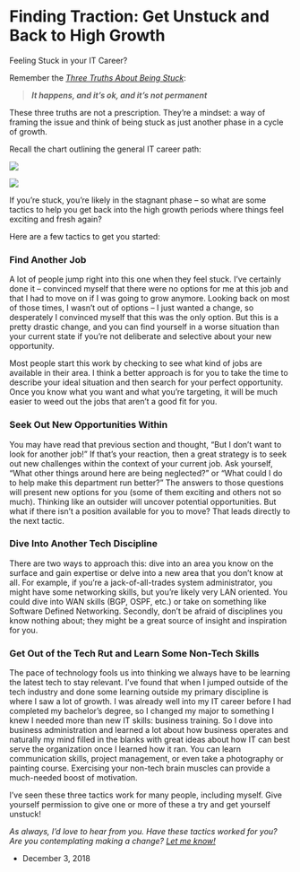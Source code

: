 Finding Traction: Get Unstuck and Back to High Growth
=====================================================

Feeling Stuck in your IT Career?

Remember the [_Three Truths About Being Stuck_](/three-truths-about-being-stuck/):

> **_It happens, and it’s ok, and it’s not permanent_**

These three truths are not a prescription. They’re a mindset: a way of framing the issue and think of being stuck as just another phase in a cycle of growth.

Recall the chart outlining the general IT career path:

![](/wp-content/uploads/2019/11/Image-10.jpg?resize=1024%2C768&ssl=1)

![](/wp-content/uploads/2019/11/Image-10.jpg?resize=1024%2C768&ssl=1)

If you’re stuck, you’re likely in the stagnant phase – so what are some tactics to help you get back into the high growth periods where things feel exciting and fresh again?

Here are a few tactics to get you started:

### Find Another Job

A lot of people jump right into this one when they feel stuck. I’ve certainly done it – convinced myself that there were no options for me at this job and that I had to move on if I was going to grow anymore. Looking back on most of those times, I wasn’t out of options – I just wanted a change, so desperately I convinced myself that this was the only option. But this is a pretty drastic change, and you can find yourself in a worse situation than your current state if you’re not deliberate and selective about your new opportunity.

Most people start this work by checking to see what kind of jobs are available in their area. I think a better approach is for you to take the time to describe your ideal situation and then search for your perfect opportunity. Once you know what you want and what you’re targeting, it will be much easier to weed out the jobs that aren’t a good fit for you.

### Seek Out New Opportunities Within

You may have read that previous section and thought, “But I don’t want to look for another job!” If that’s your reaction, then a great strategy is to seek out new challenges within the context of your current job. Ask yourself, “What other things around here are being neglected?” or “What could I do to help make this department run better?” The answers to those questions will present new options for you (some of them exciting and others not so much). Thinking like an outsider will uncover potential opportunities. But what if there isn’t a position available for you to move? That leads directly to the next tactic.

### Dive Into Another Tech Discipline

There are two ways to approach this: dive into an area you know on the surface and gain expertise or delve into a new area that you don’t know at all. For example, if you’re a jack-of-all-trades system administrator, you might have some networking skills, but you’re likely very LAN oriented. You could dive into WAN skills (BGP, OSPF, etc.) or take on something like Software Defined Networking. Secondly, don’t be afraid of disciplines you know nothing about; they might be a great source of insight and inspiration for you.

### Get Out of the Tech Rut and Learn Some Non-Tech Skills

The pace of technology fools us into thinking we always have to be learning the latest tech to stay relevant. I’ve found that when I jumped outside of the tech industry and done some learning outside my primary discipline is where I saw a lot of growth. I was already well into my IT career before I had completed my bachelor’s degree, so I changed my major to something I knew I needed more than new IT skills: business training. So I dove into business administration and learned a lot about how business operates and naturally my mind filled in the blanks with great ideas about how IT can best serve the organization once I learned how it ran. You can learn communication skills, project management, or even take a photography or painting course. Exercising your non-tech brain muscles can provide a much-needed boost of motivation.

I’ve seen these three tactics work for many people, including myself. Give yourself permission to give one or more of these a try and get yourself unstuck!

_As always, I’d love to hear from you. Have these tactics worked for you? Are you contemplating making a change?_ [_Let me know!_](mailto:ken@elevaros.com)

*   December 3, 2018